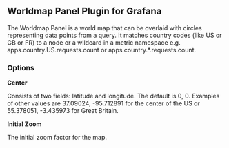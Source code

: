 ## Worldmap Panel Plugin for Grafana

The Worldmap Panel is a world map that can be overlaid with circles representing data points from a query. It matches country codes (like US or GB or FR) to a node or a wildcard in a metric namespace e.g. apps.country.US.requests.count or apps.country.*.requests.count.

### Options

**Center**

Consists of two fields: latitude and longitude. The default is 0, 0. Examples of other values are 37.09024, -95.712891 for the center of the US or 55.378051, -3.435973 for Great Britain.

**Initial Zoom**

The initial zoom factor for the map.
  
